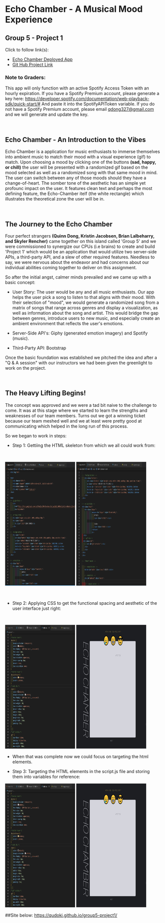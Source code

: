 # Echo Chamber - A Musical Mood Experience

## Group 5 - Project 1   

Click to follow link(s):   
- [Echo Chamber Deployed App](https://github.com/users/qudoki/projects/1)   
- [Git Hub Project Link](https://github.com/users/qudoki/projects/1)

### Note to Graders:   
This app will only function with an active Spotify Access Token with an hourly expiration. If you have a Spotify Premium account, please generate a key here: https://developer.spotify.com/documentation/web-playback-sdk/quick-start/#
And paste it into the SpotifyAPIToken variable. If you do not have a Spotify Premium account, please email qdong327@gmail.com and we will generate and update the key.    

<br>

## Echo Chamber - An Introduction to the Vibes

Echo Chamber is a application for music enthusiasts to immerse themselves into ambient music to match their mood with a visual experience (gif) to match. Upon choosing a mood by clicking one of the buttons <strong>(sad, happy, or chill)</strong> the user will be presented with a randomized gif based on the mood selected as well as a randomized song with that same mood in mind. The user can switch between any of those moods should they have a change-of-heart. The somber tone of the aesthetic has an simple yet profounc impact on the user. It features clean text and perhaps the most defining feature, the Echo-Chamber itelf (the white rectangle) which illustrates the theoretical zone the user will be in.   

<br>

## The Journey to the Echo Chamber

Four perfect strangers <strong>(Quinn Dong, Kristin Jacobsen, Brian Lalbeharry, and Skyler Rencher)</strong> came together on this island called 'Group 5' and we were commissioned to synergize our CPUs (i.e brains) to create and build 'Project 1' which would be an application that would utilize two server-side APIs, a third-party API, and a slew of other required features. Needless to say, we were nervous about the endeavor and had concerns about our individual abilities coming together to deliver on this assignment.     

So after the initial angst, calmer minds prevailed and we came up with a basic concept:    

- User Story: The user would be any and all music enthusiasts. Our app helps the user pick a song to listen to that aligns with their mood. With their selection of "mood", we would generate a randomized song from a matrix of songs that range across genres and display a visualization, as well as information about the song and artist. This would bridge the gap between genres, introduce users to new music, and especially create an ambient environment that reflects the user's emotions.

- Server-Side API's: Giphy (generated emotion imagery) and Spotify (music).

- Third-Party API: Bootstrap    

Once the basic foundation was established we pitched the idea and after a "Q & A session" with our instructors we had been given the greenlight to work on the project.    

<br>

## The Heavy Lifting Begins!

The concept was approved and we were a tad bit naive to the challenge to come. It was at this stage where we started to learn the strengths and weaknesses of our team members. Turns out we got a winning ticket because our team meshed well and we at least were pretty good at communicating which helped in the long run of this process.    

So we began to work in steps:

- Step 1: Gettiing the HTML skeleton from which we all could work from:

<br>

<!-- HTML Skeleton Imgs -->
<p align="left">
<img src="assets\img\htmlskeleton1.jpg" alt="html code that generates the main elements of the application" width = 45% height = 400px>
<img src="assets\img\htmlskeleton2.jpg" alt="html code that generates the main elements of the application" width = 45% height = 400px>
</p>

<br>

- Step 2: Applying CSS to get the functional spacing and aesthetic of the user interface just right:

<br>

<!-- CSS Styling Imgs -->
<p align="left">
<img src="assets\img\stylingcss1.jpg" alt="css code that styles the application" width = 45% height = 400px>
<img src="assets\img\echochamb1.jpg" alt="main content of the application shown in real time" width = 45% height = 400px>
</p>

- When that was complete now we could focus on targeting the html elements.

- Step 3: Targeting the HTML elements in the script.js file and storing them into variables for reference:

<!-- JS Variable Imgs -->
<p align="left">
<img src="assets\img\stylingcss1.jpg" alt="css code that styles the application" width = 45% height = 400px>
<img src="assets\img\echochamb1.jpg" alt="main content of the application shown in real time" width = 45% height = 400px>
</p>






##Site below:
https://qudoki.github.io/group5-project1/

